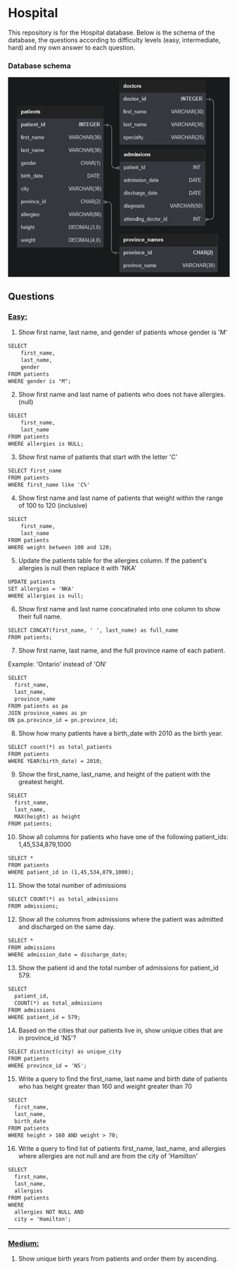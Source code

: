 # Hospital

This repository is for the Hospital database. Below is the schema of the database, the questions according to difficulty levels (easy, intermediate, hard) and my own answer to each question.

### Database schema

![schema](src/schema.png)

## Questions

### <u>Easy:</u>

1. Show first name, last name, and gender of patients whose gender is 'M'

```
SELECT
    first_name,
    last_name,
    gender
FROM patients
WHERE gender is "M";
```

2. Show first name and last name of patients who does not have allergies. (null)

```
SELECT
	first_name,
    last_name
FROM patients
WHERE allergies is NULL;
```

3. Show first name of patients that start with the letter 'C'

```
SELECT first_name
FROM patients
WHERE first_name like 'C%'
```

4. Show first name and last name of patients that weight within the range of 100 to 120 (inclusive)

```
SELECT
	first_name,
    last_name
FROM patients
WHERE weight between 100 and 120;
```

5. Update the patients table for the allergies column. If the patient's allergies is null then replace it with 'NKA'

```
UPDATE patients
SET allergies = 'NKA'
WHERE allergies is null;
```

6. Show first name and last name concatinated into one column to show their full name.

```
SELECT CONCAT(first_name, ' ', last_name) as full_name
FROM patients;
```

7. Show first name, last name, and the full province name of each patient.

Example: 'Ontario' instead of 'ON'

```
SELECT
  first_name,
  last_name,
  province_name
FROM patients as pa
JOIN province_names as pn
ON pa.province_id = pn.province_id;
```

8. Show how many patients have a birth_date with 2010 as the birth year.

```
SELECT count(*) as total_patients
FROM patients
WHERE YEAR(birth_date) = 2010;
```

9. Show the first_name, last_name, and height of the patient with the greatest height.

```
SELECT
  first_name,
  last_name,
  MAX(height) as height
FROM patients;
```

10. Show all columns for patients who have one of the following patient_ids:
    1,45,534,879,1000

```
SELECT *
FROM patients
WHERE patient_id in (1,45,534,879,1000);
```

11. Show the total number of admissions

```
SELECT COUNT(*) as total_admissions
FROM admissions;
```

12. Show all the columns from admissions where the patient was admitted and discharged on the same day.

```
SELECT *
FROM admissions
WHERE admission_date = discharge_date;
```

13. Show the patient id and the total number of admissions for patient_id 579.

```
SELECT
  patient_id,
  COUNT(*) as total_admissions
FROM admissions
WHERE patient_id = 579;
```

14. Based on the cities that our patients live in, show unique cities that are in province_id 'NS'?

```
SELECT distinct(city) as unique_city
FROM patients
WHERE province_id = 'NS';
```

15. Write a query to find the first_name, last name and birth date of patients who has height greater than 160 and weight greater than 70

```
SELECT
  first_name,
  last_name,
  birth_date
FROM patients
WHERE height > 160 AND weight > 70;
```

16. Write a query to find list of patients first_name, last_name, and allergies where allergies are not null and are from the city of 'Hamilton'

```
SELECT
  first_name,
  last_name,
  allergies
FROM patients
WHERE
  allergies NOT NULL AND
  city = 'Hamilton';
```

---

### <u>Medium:</u>

1. Show unique birth years from patients and order them by ascending.
